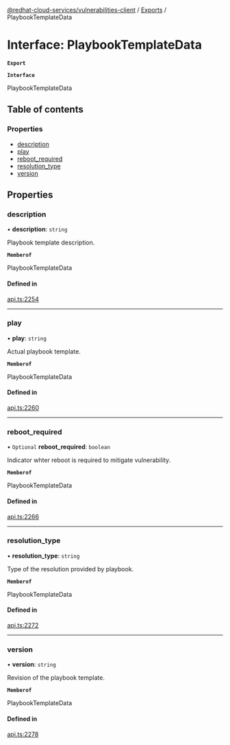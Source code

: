 [@redhat-cloud-services/vulnerabilities-client](../README.md) / [Exports](../modules.md) / PlaybookTemplateData

# Interface: PlaybookTemplateData

**`Export`**

**`Interface`**

PlaybookTemplateData

## Table of contents

### Properties

- [description](PlaybookTemplateData.md#description)
- [play](PlaybookTemplateData.md#play)
- [reboot\_required](PlaybookTemplateData.md#reboot_required)
- [resolution\_type](PlaybookTemplateData.md#resolution_type)
- [version](PlaybookTemplateData.md#version)

## Properties

### description

• **description**: `string`

Playbook template description.

**`Memberof`**

PlaybookTemplateData

#### Defined in

[api.ts:2254](https://github.com/RedHatInsights/javascript-clients/blob/master/packages/vulnerabilities/api.ts#L2254)

___

### play

• **play**: `string`

Actual playbook template.

**`Memberof`**

PlaybookTemplateData

#### Defined in

[api.ts:2260](https://github.com/RedHatInsights/javascript-clients/blob/master/packages/vulnerabilities/api.ts#L2260)

___

### reboot\_required

• `Optional` **reboot\_required**: `boolean`

Indicator whter reboot is required to mitigate vulnerability.

**`Memberof`**

PlaybookTemplateData

#### Defined in

[api.ts:2266](https://github.com/RedHatInsights/javascript-clients/blob/master/packages/vulnerabilities/api.ts#L2266)

___

### resolution\_type

• **resolution\_type**: `string`

Type of the resolution provided by playbook.

**`Memberof`**

PlaybookTemplateData

#### Defined in

[api.ts:2272](https://github.com/RedHatInsights/javascript-clients/blob/master/packages/vulnerabilities/api.ts#L2272)

___

### version

• **version**: `string`

Revision of the playbook template.

**`Memberof`**

PlaybookTemplateData

#### Defined in

[api.ts:2278](https://github.com/RedHatInsights/javascript-clients/blob/master/packages/vulnerabilities/api.ts#L2278)
